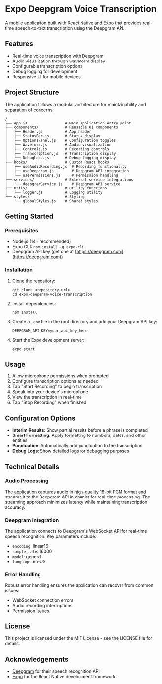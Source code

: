 # Expo Deepgram Voice Transcription

A mobile application built with React Native and Expo that provides real-time speech-to-text transcription using the Deepgram API.

## Features

- Real-time voice transcription with Deepgram
- Audio visualization through waveform display
- Configurable transcription options
- Debug logging for development
- Responsive UI for mobile devices

## Project Structure

The application follows a modular architecture for maintainability and separation of concerns:

```
/
├── App.js                 # Main application entry point
├── components/            # Reusable UI components
│   ├── Header.js          # App header
│   ├── StatusBar.js       # Status display
│   ├── OptionsPanel.js    # Configuration toggles
│   ├── Waveform.js        # Audio visualization
│   ├── Controls.js        # Recording controls
│   ├── Transcription.js   # Transcription display
│   └── DebugLogs.js       # Debug logging display
├── hooks/                 # Custom React hooks
│   ├── useAudioRecording.js  # Recording functionality
│   ├── useDeepgram.js        # Deepgram API integration
│   └── usePermissions.js     # Permission handling
├── services/              # External service integrations
│   └── deepgramService.js    # Deepgram API service
├── utils/                 # Utility functions
│   └── logger.js          # Logging utility
└── styles/                # Styling
    └── globalStyles.js    # Shared styles
```

## Getting Started

### Prerequisites

- Node.js (14+ recommended)
- Expo CLI: `npm install -g expo-cli`
- Deepgram API key (get one at [https://deepgram.com](https://deepgram.com))

### Installation

1. Clone the repository:
   ```
   git clone <repository-url>
   cd expo-deepgram-voice-transcription
   ```

2. Install dependencies:
   ```
   npm install
   ```

3. Create a `.env` file in the root directory and add your Deepgram API key:
   ```
   DEEPGRAM_API_KEY=your_api_key_here
   ```

4. Start the Expo development server:
   ```
   expo start
   ```

## Usage

1. Allow microphone permissions when prompted
2. Configure transcription options as needed
3. Tap "Start Recording" to begin transcription
4. Speak into your device's microphone
5. View the transcription in real-time
6. Tap "Stop Recording" when finished

## Configuration Options

- **Interim Results**: Show partial results before a phrase is completed
- **Smart Formatting**: Apply formatting to numbers, dates, and other entities
- **Punctuation**: Automatically add punctuation to the transcription
- **Debug Logs**: Show detailed logs for debugging purposes

## Technical Details

### Audio Processing

The application captures audio in high-quality 16-bit PCM format and streams it to the Deepgram API in chunks for real-time processing. The streaming approach minimizes latency while maintaining transcription accuracy.

### Deepgram Integration

The application connects to Deepgram's WebSocket API for real-time speech recognition. Key parameters include:

- `encoding`: linear16
- `sample_rate`: 16000
- `model`: general
- `language`: en-US

### Error Handling

Robust error handling ensures the application can recover from common issues:

- WebSocket connection errors
- Audio recording interruptions
- Permission issues

## License

This project is licensed under the MIT License - see the LICENSE file for details.

## Acknowledgements

- [Deepgram](https://deepgram.com) for their speech recognition API
- [Expo](https://expo.dev) for the React Native development framework